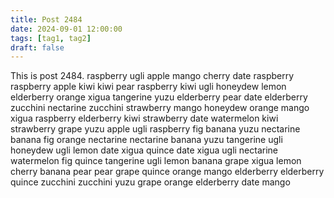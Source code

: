 ```yaml
---
title: Post 2484
date: 2024-09-01 12:00:00
tags: [tag1, tag2]
draft: false
---
```

This is post 2484.
raspberry
ugli
apple
mango
cherry
date
raspberry
raspberry
apple
kiwi
kiwi
pear
raspberry
kiwi
ugli
honeydew
lemon
elderberry
orange
xigua
tangerine
yuzu
elderberry
pear
date
elderberry
zucchini
nectarine
zucchini
strawberry
mango
honeydew
orange
mango
xigua
raspberry
elderberry
kiwi
strawberry
date
watermelon
kiwi
strawberry
grape
yuzu
apple
ugli
raspberry
fig
banana
yuzu
nectarine
banana
fig
orange
nectarine
nectarine
banana
yuzu
tangerine
ugli
honeydew
ugli
lemon
date
xigua
quince
date
xigua
ugli
nectarine
watermelon
fig
quince
tangerine
ugli
lemon
banana
grape
xigua
lemon
cherry
banana
pear
pear
grape
quince
orange
mango
elderberry
elderberry
quince
zucchini
zucchini
yuzu
grape
orange
elderberry
date
mango
